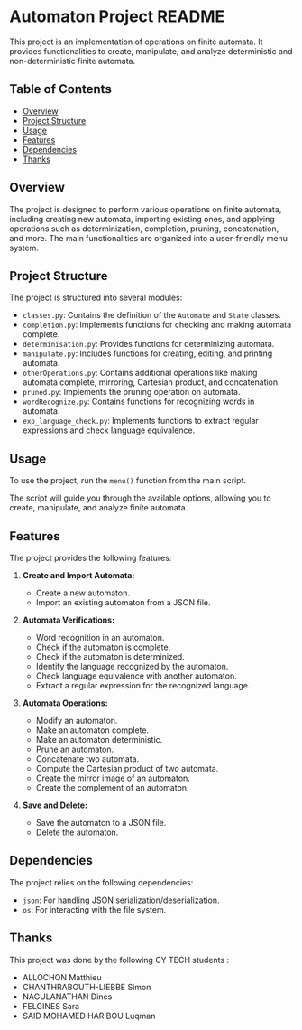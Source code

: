 # Automaton Project README

This project is an implementation of operations on finite automata. It provides functionalities to create, manipulate, and analyze deterministic and non-deterministic finite automata.

## Table of Contents
- [Overview](#overview)
- [Project Structure](#project-structure)
- [Usage](#usage)
- [Features](#features)
- [Dependencies](#dependencies)
- [Thanks](#thanks)

## Overview

The project is designed to perform various operations on finite automata, including creating new automata, importing existing ones, and applying operations such as determinization, completion, pruning, concatenation, and more. The main functionalities are organized into a user-friendly menu system.

## Project Structure

The project is structured into several modules:

- `classes.py`: Contains the definition of the `Automate` and `State` classes.
- `completion.py`: Implements functions for checking and making automata complete.
- `determinisation.py`: Provides functions for determinizing automata.
- `manipulate.py`: Includes functions for creating, editing, and printing automata.
- `otherOperations.py`: Contains additional operations like making automata complete, mirroring, Cartesian product, and concatenation.
- `pruned.py`: Implements the pruning operation on automata.
- `wordRecognize.py`: Contains functions for recognizing words in automata.
- `exp_language_check.py`: Implements functions to extract regular expressions and check language equivalence.

## Usage

To use the project, run the `menu()` function from the main script.

The script will guide you through the available options, allowing you to create, manipulate, and analyze finite automata.

## Features

The project provides the following features:

1. **Create and Import Automata:**
   - Create a new automaton.
   - Import an existing automaton from a JSON file.

2. **Automata Verifications:**
   - Word recognition in an automaton.
   - Check if the automaton is complete.
   - Check if the automaton is determinized.
   - Identify the language recognized by the automaton.
   - Check language equivalence with another automaton.
   - Extract a regular expression for the recognized language.

3. **Automata Operations:**
   - Modify an automaton.
   - Make an automaton complete.
   - Make an automaton deterministic.
   - Prune an automaton.
   - Concatenate two automata.
   - Compute the Cartesian product of two automata.
   - Create the mirror image of an automaton.
   - Create the complement of an automaton.

4. **Save and Delete:**
   - Save the automaton to a JSON file.
   - Delete the automaton.

## Dependencies

The project relies on the following dependencies:

- `json`: For handling JSON serialization/deserialization.
- `os`: For interacting with the file system.

## Thanks
This project was done by the following CY TECH students :
- ALLOCHON Matthieu
- CHANTHRABOUTH-LIEBBE Simon 
- NAGULANATHAN Dines
- FELGINES Sara
- SAID MOHAMED HARIBOU Luqman
